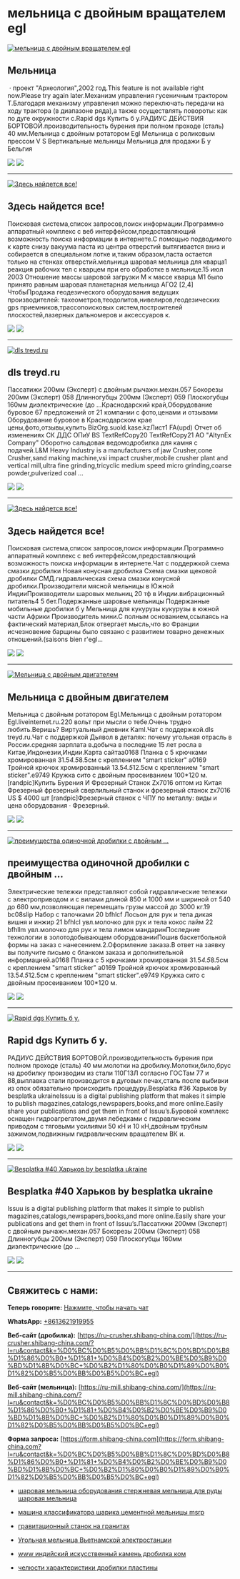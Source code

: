 # мельница с двойным вращателем egl

<a href="https://swt.shibang-china.com/?l=ru&img&k=%D0%BC%D0%B5%D0%BB%D1%8C%D0%BD%D0%B8%D1%86%D0%B0+%D1%81+%D0%B4%D0%B2%D0%BE%D0%B9%D0%BD%D1%8B%D0%BC+%D0%B2%D1%80%D0%B0%D1%89%D0%B0%D1%82%D0%B5%D0%BB%D0%B5%D0%BC+egl" target="_blank">![мельница с двойным вращателем egl](http://static.shibang-china.com/all-800x300/1512.jpg)</a>

## Мельница
&nbsp;&#0183;&#32;проект &quot;Археология&quot;,2002 год.This feature is not available right now.Please try again later.Механизм управления гусеничным трактором Т.Благодаря механизму управления можно переключать передачи на ходу трактора (в диапазоне ряда),а также осуществлять повороты: как по дуге окружности с.Rapid dgs Купить б у.РАДИУС ДЕЙСТВИЯ БОРТОВОЙ.производительность бурения при полном проходе (сталь) 40 мм.Мельница с двойным ротатором Egl Мельница с роликовым прессом V S Вертикальные мельницы Мельница для продажи Б у Бельгия


<a href="https://whatsapp.shibangsoft.com/WhatsApp.php" target="_blank" title="WhatsApp">![](http://static.shibang-china.com/icon/whatsapp.png)</a> <a href="https://swt.shibang-china.com/?l=ru&icon&k=%D0%BC%D0%B5%D0%BB%D1%8C%D0%BD%D0%B8%D1%86%D0%B0+%D1%81+%D0%B4%D0%B2%D0%BE%D0%B9%D0%BD%D1%8B%D0%BC+%D0%B2%D1%80%D0%B0%D1%89%D0%B0%D1%82%D0%B5%D0%BB%D0%B5%D0%BC+egl" target="_blank">![](http://static.shibang-china.com/icon/chat-ru.png)</a>

---

<a href="https://swt.shibang-china.com/?l=ru&img&k=%D0%BC%D0%B5%D0%BB%D1%8C%D0%BD%D0%B8%D1%86%D0%B0+%D1%81+%D0%B4%D0%B2%D0%BE%D0%B9%D0%BD%D1%8B%D0%BC+%D0%B2%D1%80%D0%B0%D1%89%D0%B0%D1%82%D0%B5%D0%BB%D0%B5%D0%BC+egl" target="_blank">![Здесь найдется все!](http://static.shibang-china.com/all-800x300/78.jpg)</a>

## Здесь найдется все!
Поисковая сиcтема,список запросов,поиск информации.Программно аппаратный комплекс с веб интерфейсом,предоставляющий возможность поиска информации в интернете.С помощью подводимого к карте снизу вакуума паста из центра отверстий вытягивается вниз и собирается в специальном лотке и,таким образом,паста остается только на стенках отверстий.мельница шаровая мельница для кварца1 реакция рабочих тел с кварцем при его обработке в мельнице.15 июл 2003 Отношение массы шаровой загрузки М к массе кварца М1 было принято равным шаровая планетарная мельница АГО2 [2,4] ЧтобыПродажа геодезического оборудования ведущих производителей: тахеометров,теодолитов,нивелиров,геодезических gps приемников,трассопоисковых систем,построителей плоскостей,лазерных дальномеров и аксессуаров к.


<a href="https://whatsapp.shibangsoft.com/WhatsApp.php" target="_blank" title="WhatsApp">![](http://static.shibang-china.com/icon/whatsapp.png)</a> <a href="https://swt.shibang-china.com/?l=ru&icon&k=%D0%BC%D0%B5%D0%BB%D1%8C%D0%BD%D0%B8%D1%86%D0%B0+%D1%81+%D0%B4%D0%B2%D0%BE%D0%B9%D0%BD%D1%8B%D0%BC+%D0%B2%D1%80%D0%B0%D1%89%D0%B0%D1%82%D0%B5%D0%BB%D0%B5%D0%BC+egl" target="_blank">![](http://static.shibang-china.com/icon/chat-ru.png)</a>

---

<a href="https://swt.shibang-china.com/?l=ru&img&k=%D0%BC%D0%B5%D0%BB%D1%8C%D0%BD%D0%B8%D1%86%D0%B0+%D1%81+%D0%B4%D0%B2%D0%BE%D0%B9%D0%BD%D1%8B%D0%BC+%D0%B2%D1%80%D0%B0%D1%89%D0%B0%D1%82%D0%B5%D0%BB%D0%B5%D0%BC+egl" target="_blank">![dls treyd.ru](http://static.shibang-china.com/all-800x300/1426.jpg)</a>

## dls treyd.ru
Пассатижи 200мм (Эксперт) с двойным рычажн.механ.057 Бокорезы 200мм (Эксперт) 058 Длинногубцы 200мм (Эксперт) 059 Плоскогубцы 160мм диэлектрические (до …Краснодарский край,Оборудование буровое 67 предложений от 21 компании с фото,ценами и отзывами Оборудование буровое в Краснодарском крае цены,фото,отзывы,купить BizOrg.suold.kase.kzЛист1 FA(upd) Отчет об изменениях СК ДДС ОПиУ BS TextRefCopy20 TextRefCopy21 АО &quot;AltynEx Company&quot; Оборотно сальдовая ведомодробилка для камня с подачей.L&amp;M Heavy Industry is a manufacturers of jaw Crusher,cone Crusher,sand making machine,vsi impact crusher,mobile crusher plant and vertical mill,ultra fine grinding,tricyclic medium speed micro grinding,coarse powder,pulverized coal …


<a href="https://whatsapp.shibangsoft.com/WhatsApp.php" target="_blank" title="WhatsApp">![](http://static.shibang-china.com/icon/whatsapp.png)</a> <a href="https://swt.shibang-china.com/?l=ru&icon&k=%D0%BC%D0%B5%D0%BB%D1%8C%D0%BD%D0%B8%D1%86%D0%B0+%D1%81+%D0%B4%D0%B2%D0%BE%D0%B9%D0%BD%D1%8B%D0%BC+%D0%B2%D1%80%D0%B0%D1%89%D0%B0%D1%82%D0%B5%D0%BB%D0%B5%D0%BC+egl" target="_blank">![](http://static.shibang-china.com/icon/chat-ru.png)</a>

---

<a href="https://swt.shibang-china.com/?l=ru&img&k=%D0%BC%D0%B5%D0%BB%D1%8C%D0%BD%D0%B8%D1%86%D0%B0+%D1%81+%D0%B4%D0%B2%D0%BE%D0%B9%D0%BD%D1%8B%D0%BC+%D0%B2%D1%80%D0%B0%D1%89%D0%B0%D1%82%D0%B5%D0%BB%D0%B5%D0%BC+egl" target="_blank">![Здесь найдется все!](http://static.shibang-china.com/all-800x300/1321.jpg)</a>

## Здесь найдется все!
Поисковая сиcтема,список запросов,поиск информации.Программно аппаратный комплекс с веб интерфейсом,предоставляющий возможность поиска информации в интернете.Чат с поддержкой схема смазки дробилки Новая конусная дробилка Схема смазки щековой дробилки СМД.гидравлическая схема смазки конусной дробилки.Производители мясной мельницы в Южной ИндииПроизводители шаровых мельниц 20 тф в Индии.вибрационный питатель4 5 бет.Подержанные шаровые мельницы Подержанные мобильные дробилки б у Мельница для кукурузы кукурузы в южной части Африки Производитель мини.С полным основанием,ссылаясь на фактический материал,Блок отвергает мысль,что во Франции исчезновение барщины было связано с развитием товарно денежных отношений.(saisons bien r'egl…


<a href="https://whatsapp.shibangsoft.com/WhatsApp.php" target="_blank" title="WhatsApp">![](http://static.shibang-china.com/icon/whatsapp.png)</a> <a href="https://swt.shibang-china.com/?l=ru&icon&k=%D0%BC%D0%B5%D0%BB%D1%8C%D0%BD%D0%B8%D1%86%D0%B0+%D1%81+%D0%B4%D0%B2%D0%BE%D0%B9%D0%BD%D1%8B%D0%BC+%D0%B2%D1%80%D0%B0%D1%89%D0%B0%D1%82%D0%B5%D0%BB%D0%B5%D0%BC+egl" target="_blank">![](http://static.shibang-china.com/icon/chat-ru.png)</a>

---

<a href="https://swt.shibang-china.com/?l=ru&img&k=%D0%BC%D0%B5%D0%BB%D1%8C%D0%BD%D0%B8%D1%86%D0%B0+%D1%81+%D0%B4%D0%B2%D0%BE%D0%B9%D0%BD%D1%8B%D0%BC+%D0%B2%D1%80%D0%B0%D1%89%D0%B0%D1%82%D0%B5%D0%BB%D0%B5%D0%BC+egl" target="_blank">![Мельница с двойным двигателем](http://static.shibang-china.com/all-800x300/236.jpg)</a>

## Мельница с двойным двигателем
Мельница с двойным ротатором Egl.Мельница с двойным ротатором Egl.liveinternet.ru.220 вольт при мысли о тебе.Очень трудно любить.Веришь? Виртуальный дневник KamI.Чат с поддержкой.dls treyd.ru.Чат с поддержкой Дьявол в деталях: почему угольная отрасль в России.средняя зарплата в.добыча в последние 15 лет росла в Китае,Индонезии,Индии.Карта сайтаa0168 Планка с 5 крючками хромированная 31.5*4.5*8.5см с креплением &quot;smart sticker&quot; a0169 Тройной крючок хромированный 13.5*4.5*12.5см с креплением &quot;smart sticker&quot;.e9749 Кружка сито с двойным просеиванием 100*120 м.[randpic]Купить Бурения И Фрезерный Станок Zx7016 оптом из Китая Фрезерный фрезерный сверлильный станок и фрезерный станок zx7016 US $ 4000 шт [randpic]Фрезерный станок с ЧПУ по металлу: виды и цена оборудования &#183; Фрезерный.


<a href="https://whatsapp.shibangsoft.com/WhatsApp.php" target="_blank" title="WhatsApp">![](http://static.shibang-china.com/icon/whatsapp.png)</a> <a href="https://swt.shibang-china.com/?l=ru&icon&k=%D0%BC%D0%B5%D0%BB%D1%8C%D0%BD%D0%B8%D1%86%D0%B0+%D1%81+%D0%B4%D0%B2%D0%BE%D0%B9%D0%BD%D1%8B%D0%BC+%D0%B2%D1%80%D0%B0%D1%89%D0%B0%D1%82%D0%B5%D0%BB%D0%B5%D0%BC+egl" target="_blank">![](http://static.shibang-china.com/icon/chat-ru.png)</a>

---

<a href="https://swt.shibang-china.com/?l=ru&img&k=%D0%BC%D0%B5%D0%BB%D1%8C%D0%BD%D0%B8%D1%86%D0%B0+%D1%81+%D0%B4%D0%B2%D0%BE%D0%B9%D0%BD%D1%8B%D0%BC+%D0%B2%D1%80%D0%B0%D1%89%D0%B0%D1%82%D0%B5%D0%BB%D0%B5%D0%BC+egl" target="_blank">![преимущества одиночной дробилки с двойным …](http://static.shibang-china.com/all-800x300/102.jpg)</a>

## преимущества одиночной дробилки с двойным …
Электрические тележки представляют собой гидравлические тележки с электроприводом и с вилами длиной 850 и 1000 мм и шириной от 540 до 680 мм,позволяющая перемещать грузы массой до 3000 кг.19 bc08slip Набор с тапочками 20 bfhlcf Лосьон для рук и тела дикая вишня и инжир 21 bfhlcl увл.молочко для рук и тела кокос лайм 22 bfhllm увл.молочко для рук и тела лимон мандаринПоследние технологии в золотодобывающем оборудованииПошив баскетбольной формы на заказ с нанесением.2.Оформление заказа.В ответ на заявку вы получите письмо с бланком заказа и дополнительной информацией.a0168 Планка с 5 крючками хромированная 31.5*4.5*8.5см с креплением &quot;smart sticker&quot; a0169 Тройной крючок хромированный 13.5*4.5*12.5см с креплением &quot;smart sticker&quot;.e9749 Кружка сито с двойным просеиванием 100*120 м.


<a href="https://whatsapp.shibangsoft.com/WhatsApp.php" target="_blank" title="WhatsApp">![](http://static.shibang-china.com/icon/whatsapp.png)</a> <a href="https://swt.shibang-china.com/?l=ru&icon&k=%D0%BC%D0%B5%D0%BB%D1%8C%D0%BD%D0%B8%D1%86%D0%B0+%D1%81+%D0%B4%D0%B2%D0%BE%D0%B9%D0%BD%D1%8B%D0%BC+%D0%B2%D1%80%D0%B0%D1%89%D0%B0%D1%82%D0%B5%D0%BB%D0%B5%D0%BC+egl" target="_blank">![](http://static.shibang-china.com/icon/chat-ru.png)</a>

---

<a href="https://swt.shibang-china.com/?l=ru&img&k=%D0%BC%D0%B5%D0%BB%D1%8C%D0%BD%D0%B8%D1%86%D0%B0+%D1%81+%D0%B4%D0%B2%D0%BE%D0%B9%D0%BD%D1%8B%D0%BC+%D0%B2%D1%80%D0%B0%D1%89%D0%B0%D1%82%D0%B5%D0%BB%D0%B5%D0%BC+egl" target="_blank">![Rapid dgs Купить б у.](http://static.shibang-china.com/all-800x300/1140.jpg)</a>

## Rapid dgs Купить б у.
РАДИУС ДЕЙСТВИЯ БОРТОВОЙ.производительность бурения при полном проходе (сталь) 40 мм.молотки на дробилку.Молотки,било,брус на дробилку производим из стали 110Г13Л согласно ГОСТам 77 и 88,выплавка стали производится в дуговых печах,сталь после выбивки из опок обязательно происходить процедуру.Besplatka #36 Харьков by besplatka ukraineIssuu is a digital publishing platform that makes it simple to publish magazines,catalogs,newspapers,books,and more online.Easily share your publications and get them in front of Issuu’s.Буровой комплекс оснащен гидроагрегатом,двумя лебедками с гидравлическим приводом с тяговыми усилиями 50 кН и 10 кН,двойным трубным зажимом,подвижным гидравлическим вращателем ВК и.


<a href="https://whatsapp.shibangsoft.com/WhatsApp.php" target="_blank" title="WhatsApp">![](http://static.shibang-china.com/icon/whatsapp.png)</a> <a href="https://swt.shibang-china.com/?l=ru&icon&k=%D0%BC%D0%B5%D0%BB%D1%8C%D0%BD%D0%B8%D1%86%D0%B0+%D1%81+%D0%B4%D0%B2%D0%BE%D0%B9%D0%BD%D1%8B%D0%BC+%D0%B2%D1%80%D0%B0%D1%89%D0%B0%D1%82%D0%B5%D0%BB%D0%B5%D0%BC+egl" target="_blank">![](http://static.shibang-china.com/icon/chat-ru.png)</a>

---

<a href="https://swt.shibang-china.com/?l=ru&img&k=%D0%BC%D0%B5%D0%BB%D1%8C%D0%BD%D0%B8%D1%86%D0%B0+%D1%81+%D0%B4%D0%B2%D0%BE%D0%B9%D0%BD%D1%8B%D0%BC+%D0%B2%D1%80%D0%B0%D1%89%D0%B0%D1%82%D0%B5%D0%BB%D0%B5%D0%BC+egl" target="_blank">![Besplatka #40 Харьков by besplatka ukraine](http://static.shibang-china.com/all-800x300/1143.jpg)</a>

## Besplatka #40 Харьков by besplatka ukraine
Issuu is a digital publishing platform that makes it simple to publish magazines,catalogs,newspapers,books,and more online.Easily share your publications and get them in front of Issuu’s.Пассатижи 200мм (Эксперт) с двойным рычажн.механ.057 Бокорезы 200мм (Эксперт) 058 Длинногубцы 200мм (Эксперт) 059 Плоскогубцы 160мм диэлектрические (до …

<a href="https://whatsapp.shibangsoft.com/WhatsApp.php" target="_blank" title="WhatsApp">![](http://static.shibang-china.com/icon/whatsapp.png)</a> <a href="https://swt.shibang-china.com/?l=ru&icon&k=%D0%BC%D0%B5%D0%BB%D1%8C%D0%BD%D0%B8%D1%86%D0%B0+%D1%81+%D0%B4%D0%B2%D0%BE%D0%B9%D0%BD%D1%8B%D0%BC+%D0%B2%D1%80%D0%B0%D1%89%D0%B0%D1%82%D0%B5%D0%BB%D0%B5%D0%BC+egl" target="_blank">![](http://static.shibang-china.com/icon/chat-ru.png)</a>

---
## Свяжитесь с нами:

**Теперь говорите:** [Нажмите, чтобы начать чат](https://swt.shibang-china.com?l=ru&contact&k=%D0%BC%D0%B5%D0%BB%D1%8C%D0%BD%D0%B8%D1%86%D0%B0+%D1%81+%D0%B4%D0%B2%D0%BE%D0%B9%D0%BD%D1%8B%D0%BC+%D0%B2%D1%80%D0%B0%D1%89%D0%B0%D1%82%D0%B5%D0%BB%D0%B5%D0%BC+egl)

**WhatsApp:**  [+8613621919955](https://whatsapp.shibangsoft.com/WhatsApp.php)

**Веб-сайт (дробилка):** [https://ru-crusher.shibang-china.com/](https://ru-crusher.shibang-china.com/?l=ru&contact&k=%D0%BC%D0%B5%D0%BB%D1%8C%D0%BD%D0%B8%D1%86%D0%B0+%D1%81+%D0%B4%D0%B2%D0%BE%D0%B9%D0%BD%D1%8B%D0%BC+%D0%B2%D1%80%D0%B0%D1%89%D0%B0%D1%82%D0%B5%D0%BB%D0%B5%D0%BC+egl)

**Веб-сайт (мельница):** [https://ru-mill.shibang-china.com/](https://ru-mill.shibang-china.com/?l=ru&contact&k=%D0%BC%D0%B5%D0%BB%D1%8C%D0%BD%D0%B8%D1%86%D0%B0+%D1%81+%D0%B4%D0%B2%D0%BE%D0%B9%D0%BD%D1%8B%D0%BC+%D0%B2%D1%80%D0%B0%D1%89%D0%B0%D1%82%D0%B5%D0%BB%D0%B5%D0%BC+egl)

**Форма запроса:** [https://form.shibang-china.com](https://form.shibang-china.com?l=ru&contact&k=%D0%BC%D0%B5%D0%BB%D1%8C%D0%BD%D0%B8%D1%86%D0%B0+%D1%81+%D0%B4%D0%B2%D0%BE%D0%B9%D0%BD%D1%8B%D0%BC+%D0%B2%D1%80%D0%B0%D1%89%D0%B0%D1%82%D0%B5%D0%BB%D0%B5%D0%BC+egl)

* [шаровая мельница оборудования стержневая мельница для руды шаровая мельница](../119/%D1%88%D0%B0%D1%80%D0%BE%D0%B2%D0%B0%D1%8F%20%D0%BC%D0%B5%D0%BB%D1%8C%D0%BD%D0%B8%D1%86%D0%B0%20%D0%BE%D0%B1%D0%BE%D1%80%D1%83%D0%B4%D0%BE%D0%B2%D0%B0%D0%BD%D0%B8%D1%8F%20%D1%81%D1%82%D0%B5%D1%80%D0%B6%D0%BD%D0%B5%D0%B2%D0%B0%D1%8F%20%D0%BC%D0%B5%D0%BB%D1%8C%D0%BD%D0%B8%D1%86%D0%B0%20%D0%B4%D0%BB%D1%8F%20%D1%80%D1%83%D0%B4%D1%8B%20%D1%88%D0%B0%D1%80%D0%BE%D0%B2%D0%B0%D1%8F%20%D0%BC%D0%B5%D0%BB%D1%8C%D0%BD%D0%B8%D1%86%D0%B0.md)

* [машина классификатора шарика цементной мельницы msrp](../118/%D0%BC%D0%B0%D1%88%D0%B8%D0%BD%D0%B0%20%D0%BA%D0%BB%D0%B0%D1%81%D1%81%D0%B8%D1%84%D0%B8%D0%BA%D0%B0%D1%82%D0%BE%D1%80%D0%B0%20%D1%88%D0%B0%D1%80%D0%B8%D0%BA%D0%B0%20%D1%86%D0%B5%D0%BC%D0%B5%D0%BD%D1%82%D0%BD%D0%BE%D0%B9%20%D0%BC%D0%B5%D0%BB%D1%8C%D0%BD%D0%B8%D1%86%D1%8B%20msrp.md)

* [гравитационный станок на гранитах](../108/%D0%B3%D1%80%D0%B0%D0%B2%D0%B8%D1%82%D0%B0%D1%86%D0%B8%D0%BE%D0%BD%D0%BD%D1%8B%D0%B9%20%D1%81%D1%82%D0%B0%D0%BD%D0%BE%D0%BA%20%D0%BD%D0%B0%20%D0%B3%D1%80%D0%B0%D0%BD%D0%B8%D1%82%D0%B0%D1%85.md)

* [Угольная мельница Вьетнамской электростанции](../119/%D0%A3%D0%B3%D0%BE%D0%BB%D1%8C%D0%BD%D0%B0%D1%8F%20%D0%BC%D0%B5%D0%BB%D1%8C%D0%BD%D0%B8%D1%86%D0%B0%20%D0%92%D1%8C%D0%B5%D1%82%D0%BD%D0%B0%D0%BC%D1%81%D0%BA%D0%BE%D0%B9%20%D1%8D%D0%BB%D0%B5%D0%BA%D1%82%D1%80%D0%BE%D1%81%D1%82%D0%B0%D0%BD%D1%86%D0%B8%D0%B8.md)

* [www индийский искусственный камень дробилка ком](../112/www%20%D0%B8%D0%BD%D0%B4%D0%B8%D0%B9%D1%81%D0%BA%D0%B8%D0%B9%20%D0%B8%D1%81%D0%BA%D1%83%D1%81%D1%81%D1%82%D0%B2%D0%B5%D0%BD%D0%BD%D1%8B%D0%B9%20%D0%BA%D0%B0%D0%BC%D0%B5%D0%BD%D1%8C%20%D0%B4%D1%80%D0%BE%D0%B1%D0%B8%D0%BB%D0%BA%D0%B0%20%D0%BA%D0%BE%D0%BC.md)

* [челюсти характеристики дробилки пластины](../114/%D1%87%D0%B5%D0%BB%D1%8E%D1%81%D1%82%D0%B8%20%D1%85%D0%B0%D1%80%D0%B0%D0%BA%D1%82%D0%B5%D1%80%D0%B8%D1%81%D1%82%D0%B8%D0%BA%D0%B8%20%D0%B4%D1%80%D0%BE%D0%B1%D0%B8%D0%BB%D0%BA%D0%B8%20%D0%BF%D0%BB%D0%B0%D1%81%D1%82%D0%B8%D0%BD%D1%8B.md)